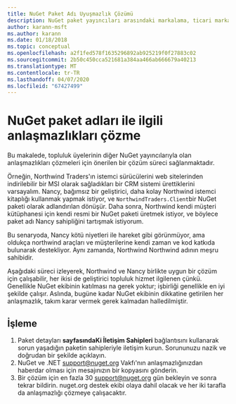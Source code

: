 ```yaml
---
title: NuGet Paket Adı Uyuşmazlık Çözümü
description: NuGet paket yayıncıları arasındaki markalama, ticari markalar ve diğer çakışma durumlarla ilgili anlaşmazlıkları çözme süreci.
author: karann-msft
ms.author: karann
ms.date: 01/18/2018
ms.topic: conceptual
ms.openlocfilehash: a2f1fed578f1635296892ab925219f0f27883c02
ms.sourcegitcommit: 2b50c450cca521681a384aa466ab666679a40213
ms.translationtype: MT
ms.contentlocale: tr-TR
ms.lasthandoff: 04/07/2020
ms.locfileid: "67427499"
---
```

# <a name="resolving-disputes-over-nuget-package-names"></a>NuGet paket adları ile ilgili anlaşmazlıkları çözme

Bu makalede, topluluk üyelerinin diğer NuGet yayıncılarıyla olan anlaşmazlıkları çözmeleri için önerilen bir çözüm süreci sağlanmaktadır.

Örneğin, Northwind Traders'ın istemci sürücülerini web sitelerinden indirilebilir bir MSI olarak sağladıkları bir CRM sistemi ürettiklerini varsayalım. Nancy, bağımsız bir geliştirici, daha kolay Northwind istemci kitaplığı kullanmak yapmak istiyor, ve `NorthwindTraders.Client`bir NuGet paketi olarak adlandırılan dönüşür. Daha sonra, Northwind kendi müşteri kütüphanesi için kendi resmi bir NuGet paketi üretmek istiyor, ve böylece paket adı Nancy sahipliğini tartışmak istiyorum.

Bu senaryoda, Nancy kötü niyetleri ile hareket gibi görünmüyor, ama oldukça northwind araçları ve müşterilerine kendi zaman ve kod katkıda bulunarak destekliyor. Aynı zamanda, Northwind Northwind adının meşru sahibidir.

Aşağıdaki süreci izleyerek, Northwind ve Nancy birlikte uygun bir çözüm için çalışabilir, her ikisi de geliştirici topluluk hizmet ilgilenen çünkü. Genellikle NuGet ekibinin katılması na gerek yoktur; işbirliği genellikle en iyi şekilde çalışır. Aslında, bugüne kadar NuGet ekibinin dikkatine getirilen her anlaşmazlık, takım karar vermek gerek kalmadan halledilmiştir.

## <a name="process"></a>İşleme

1. Paket detayları **sayfasındaKi İletişim Sahipleri** bağlantısını kullanarak sorun yaşadığın paketin sahipleriyle iletişim kurun. Sorununuzu nazik ve doğrudan bir şekilde açıklayın.
2. NuGet ve .NET [support@nuget.org](mailto:support@nuget.org) Vakfı'nın anlaşmazlığınızdan haberdar olması için mesajınızın bir kopyasını gönderin.
3. Bir çözüm için en fazla 30 [support@nuget.org](mailto:support@nuget.org) gün bekleyin ve sonra tekrar bildirin. nuget.org destek ekibi olaya dahil olacak ve her iki tarafla da anlaşmazlığı çözmeye çalışacaktır.
